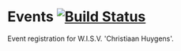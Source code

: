 # Events [![Build Status](https://travis-ci.org/WISVCH/events.svg?branch=master)](https://travis-ci.org/WISVCH/events)
Event registration for W.I.S.V. 'Christiaan Huygens'.
